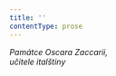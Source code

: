 ```yaml
---
title: ''
contentType: prose
---
```


<section>

_Památce Oscara Zaccarii,  
učitele italštiny_

</section>
